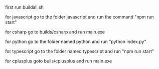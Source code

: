 first run buildall.sh

for javascript go to the folder javascript and run the command "npm run start"

for csharp go to builds/csharp and run main.exe

for python go to the folder named python and run "python index.py"

for typescript go to the folder named typescript and run "npm run start"

for cplusplus goto buils/cplusplus and run main.exe